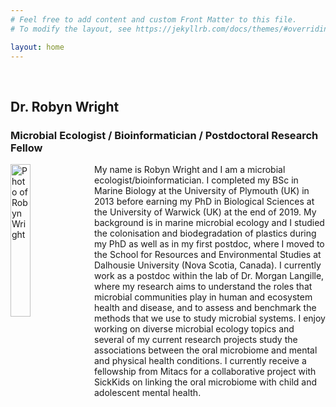 ```yaml
---
# Feel free to add content and custom Front Matter to this file.
# To modify the layout, see https://jekyllrb.com/docs/themes/#overriding-theme-defaults

layout: home
---
```


<br>

## Dr. Robyn Wright
### Microbial Ecologist / Bioinformatician / Postdoctoral Research Fellow

<img src="/assets/RW_photo_2024.jpg" align="left" alt="Photo of Robyn Wright" style="width:25%; height:auto; padding-right:5px;">

My name is Robyn Wright and I am a microbial ecologist/bioinformatician. I completed my BSc in Marine Biology at the University of Plymouth (UK) in 2013 before earning my PhD in Biological Sciences at the University of Warwick (UK) at the end of 2019. My background is in marine microbial ecology and I studied the colonisation and biodegradation of plastics during my PhD as well as in my first postdoc, where I moved to the School for Resources and Environmental Studies at Dalhousie University (Nova Scotia, Canada). I currently work as a postdoc within the lab of Dr. Morgan Langille, where my research aims to understand the roles that microbial communities play in human and ecosystem health and disease, and to assess and benchmark the methods that we use to study microbial systems. I enjoy working on diverse microbial ecology topics and several of my current research projects study the associations between the oral microbiome and mental and physical health conditions. I currently receive a fellowship from Mitacs for a collaborative project with SickKids on linking the oral microbiome with child and adolescent mental health.